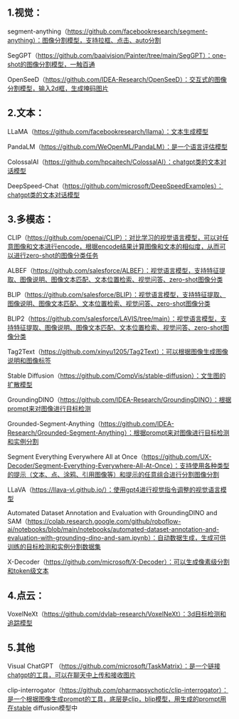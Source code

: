 ## 1.视觉：

segment-anything（https://github.com/facebookresearch/segment-anything）：图像分割模型，支持拉框、点击、auto分割

SegGPT（https://github.com/baaivision/Painter/tree/main/SegGPT）：one-shot的图像分割模型，一触百通

OpenSeeD（https://github.com/IDEA-Research/OpenSeeD）：交互式的图像分割模型，输入2d框，生成掩码图片

## 2.文本：

LLaMA（https://github.com/facebookresearch/llama）：文本生成模型

PandaLM（https://github.com/WeOpenML/PandaLM）：是一个语言评估模型

ColossalAI（https://github.com/hpcaitech/ColossalAI）：chatgpt类的文本对话模型

DeepSpeed-Chat（https://github.com/microsoft/DeepSpeedExamples）：chatgpt类的文本对话模型

## 3.多模态：

CLIP（https://github.com/openai/CLIP）：对比学习的视觉语言模型，可以对任意图像和文本进行encode，根据encode结果计算图像和文本的相似度，从而可以进行zero-shot的图像分类任务

ALBEF（https://github.com/salesforce/ALBEF）：视觉语言模型，支持特征提取、图像说明、图像文本匹配、文本位置检索、视觉问答、zero-shot图像分类

BLIP（https://github.com/salesforce/BLIP）：视觉语言模型，支持特征提取、图像说明、图像文本匹配、文本位置检索、视觉问答、zero-shot图像分类

BLIP2（https://github.com/salesforce/LAVIS/tree/main）：视觉语言模型，支持特征提取、图像说明、图像文本匹配、文本位置检索、视觉问答、zero-shot图像分类

Tag2Text（https://github.com/xinyu1205/Tag2Text）：可以根据图像生成图像说明和图像标签

Stable Diffusion（https://github.com/CompVis/stable-diffusion）：文生图的扩散模型

GroundingDINO（https://github.com/IDEA-Research/GroundingDINO）：根据prompt来对图像进行目标检测

Grounded-Segment-Anything（https://github.com/IDEA-Research/Grounded-Segment-Anything）：根据prompt来对图像进行目标检测和实例分割

Segment Everything Everywhere All at Once（https://github.com/UX-Decoder/Segment-Everything-Everywhere-All-At-Once）：支持使用各种类型的提示（文本、点、涂鸦、引用图像等）和提示的任意组合进行分割图像分割

LLaVA（https://llava-vl.github.io/）：使用gpt4进行视觉指令调整的视觉语言模型

Automated Dataset Annotation and Evaluation with GroundingDINO and SAM（https://colab.research.google.com/github/roboflow-ai/notebooks/blob/main/notebooks/automated-dataset-annotation-and-evaluation-with-grounding-dino-and-sam.ipynb）：自动数据生成，生成可供训练的目标检测和实例分割数据集

X-Decoder（https://github.com/microsoft/X-Decoder）：可以生成像素级分割和token级文本

## 4.点云：

VoxelNeXt（https://github.com/dvlab-research/VoxelNeXt）：3d目标检测和追踪模型

## 5.其他

Visual ChatGPT （https://github.com/microsoft/TaskMatrix）：是一个链接chatgpt的工具，可以在聊天中上传和接收图片

clip-interrogator（https://github.com/pharmapsychotic/clip-interrogator）：是一个根据图像生成prompt的工具，底层是clip，blip模型，用生成的prompt用在stable diffusion模型中